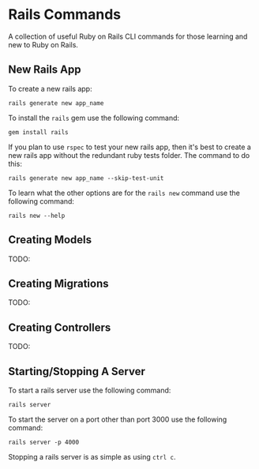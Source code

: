 Rails Commands
==============

A collection of useful Ruby on Rails CLI commands for those learning and new to Ruby on Rails.

## New Rails App

To create a new rails app:

```
rails generate new app_name
```

To install the `rails` gem use the following command:

```
gem install rails
```

If you plan to use `rspec` to test your new rails app, then it's best to create a new rails app without the redundant ruby tests folder. The command to do this:

```
rails generate new app_name --skip-test-unit
```

To learn what the other options are for the `rails new` command use the following command:

```
rails new --help
```

## Creating Models

TODO:

## Creating Migrations

TODO:

## Creating Controllers

TODO:

## Starting/Stopping A Server

To start a rails server use the following command:

```
rails server
```

To start the server on a port other than port 3000 use the following command:

```
rails server -p 4000
```

Stopping a rails server is as simple as using `ctrl c`.
